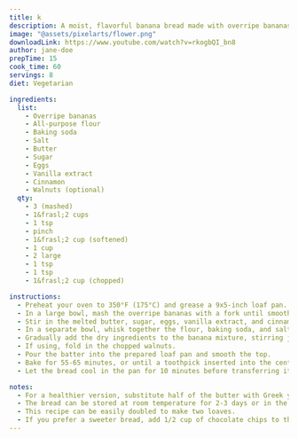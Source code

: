 ```yaml
---
title: k
description: A moist, flavorful banana bread made with overripe bananas, perfect for breakfast or a snack.
image: "@assets/pixelarts/flower.png"
downloadLink: https://www.youtube.com/watch?v=rkogbQI_bn8
author: jane-doe
prepTime: 15
cook_time: 60
servings: 8
diet: Vegetarian

ingredients:
  list:
    - Overripe bananas
    - All-purpose flour
    - Baking soda
    - Salt
    - Butter
    - Sugar
    - Eggs
    - Vanilla extract
    - Cinnamon
    - Walnuts (optional)
  qty:
    - 3 (mashed)
    - 1&frasl;2 cups
    - 1 tsp
    - pinch
    - 1&frasl;2 cup (softened)
    - 1 cup
    - 2 large
    - 1 tsp
    - 1 tsp
    - 1&frasl;2 cup (chopped)

instructions:
  - Preheat your oven to 350°F (175°C) and grease a 9x5-inch loaf pan.
  - In a large bowl, mash the overripe bananas with a fork until smooth.
  - Stir in the melted butter, sugar, eggs, vanilla extract, and cinnamon.
  - In a separate bowl, whisk together the flour, baking soda, and salt.
  - Gradually add the dry ingredients to the banana mixture, stirring just until combined.
  - If using, fold in the chopped walnuts.
  - Pour the batter into the prepared loaf pan and smooth the top.
  - Bake for 55-65 minutes, or until a toothpick inserted into the center comes out clean.
  - Let the bread cool in the pan for 10 minutes before transferring it to a wire rack to cool completely.

notes:
  - For a healthier version, substitute half of the butter with Greek yogurt or applesauce.
  - The bread can be stored at room temperature for 2-3 days or in the fridge for up to a week.
  - This recipe can be easily doubled to make two loaves.
  - If you prefer a sweeter bread, add 1/2 cup of chocolate chips to the batter.
---
```

